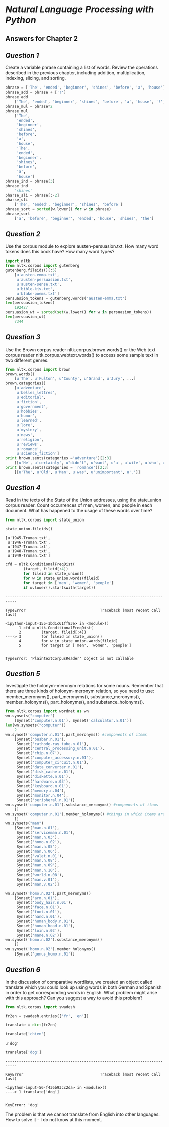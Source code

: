 
# _Natural Language Processing with Python_ 
## Answers for Chapter 2 

## _Question 1_

Create a variable phrase containing a list of words. Review the operations described in the previous chapter, including addition, multiplication, indexing, slicing, and sorting.


```python
phrase = ['The', 'ended', 'beginner', 'shines', 'before', 'a', 'house']
phrase_add = phrase + ['!']
phrase_add 
    ['The', 'ended', 'beginner', 'shines', 'before', 'a', 'house', '!']
phrase_mul = phrase*2
phrase_mul
    ['The',
     'ended',
     'beginner',
     'shines',
     'before',
     'a',
     'house',
     'The',
     'ended',
     'beginner',
     'shines',
     'before',
     'a',
     'house']
phrase_ind = phrase[3]
phrase_ind
    'shines'
pharse_sli = phrase[:-2]
pharse_sli 
    ['The', 'ended', 'beginner', 'shines', 'before']
phrase_sort = sorted(w.lower() for w in phrase)
phrase_sort
    ['a', 'before', 'beginner', 'ended', 'house', 'shines', 'the']
```

## _Question 2_

Use the corpus module to explore austen-persuasion.txt. How many word tokens does this book have? How many word types?


```python
import nltk
from nltk.corpus import gutenberg
gutenberg.fileids()[:5]
    [u'austen-emma.txt',
     u'austen-persuasion.txt',
     u'austen-sense.txt',
     u'bible-kjv.txt',
     u'blake-poems.txt']
persuasion_tokens = gutenberg.words('austen-emma.txt')
len(persuasion_tokens)
    192427
persuasion_wt = sorted(set(w.lower() for w in persuasion_tokens))
len(persuasion_wt)
    7344
```

## _Question 3_

Use the Brown corpus reader nltk.corpus.brown.words() or the Web text corpus reader nltk.corpus.webtext.words() to access some sample text in two different genres.


```python
from nltk.corpus import brown
brown.words()
    [u'The', u'Fulton', u'County', u'Grand', u'Jury', ...]
brown.categories()
    [u'adventure',
     u'belles_lettres',
     u'editorial',
     u'fiction',
     u'government',
     u'hobbies',
     u'humor',
     u'learned',
     u'lore',
     u'mystery',
     u'news',
     u'religion',
     u'reviews',
     u'romance',
     u'science_fiction']
print brown.sents(categories ='adventure')[2:3]
    [[u'He', u'certainly', u"didn't", u'want', u'a', u'wife', u'who', u'was', u'fickle', u'as', u'Ann', u'.']]
print brown.sents(categories = 'romance')[2:3]
    [[u'The', u'Old', u'Man', u'was', u'unimportant', u'.']]
```

## _Question 4_

Read in the texts of the State of the Union addresses, using the state_union corpus reader. Count occurrences of men, women, and people in each document. What has happened to the usage of these words over time?


```python
from nltk.corpus import state_union
```


```python
state_union.fileids()
```




    [u'1945-Truman.txt',
     u'1946-Truman.txt',
     u'1947-Truman.txt',
     u'1948-Truman.txt',
     u'1949-Truman.txt']




```python
cfd = nltk.ConditionalFreqDist(
        (target, fileid[:4])
        for fileid in state_union()
        for w in state_union.words(fileid)
        for target in ['men', 'women', 'people']
        if w.lower().startswith(target))
```


    ---------------------------------------------------------------------------

    TypeError                                 Traceback (most recent call last)

    <ipython-input-155-1bd1c61ff83e> in <module>()
          1 cfd = nltk.ConditionalFreqDist(
          2         (target, fileid[:4])
    ----> 3         for fileid in state_union()
          4         for w in state_union.words(fileid)
          5         for target in ['men', 'women', 'people']


    TypeError: 'PlaintextCorpusReader' object is not callable


## _Question 5_

Investigate the holonym-meronym relations for some nouns. Remember that there are three kinds of holonym-meronym relation, so you need to use: member_meronyms(), part_meronyms(), substance_meronyms(), member_holonyms(), part_holonyms(), and substance_holonyms().


```python
from nltk.corpus import wordnet as wn
wn.synsets("computer")
    [Synset('computer.n.01'), Synset('calculator.n.01')]
len(wn.synsets("computer"))
    2
wn.synset('computer.n.01').part_meronyms() #components of items
    [Synset('busbar.n.01'),
     Synset('cathode-ray_tube.n.01'),
     Synset('central_processing_unit.n.01'),
     Synset('chip.n.07'),
     Synset('computer_accessory.n.01'),
     Synset('computer_circuit.n.01'),
     Synset('data_converter.n.01'),
     Synset('disk_cache.n.01'),
     Synset('diskette.n.01'),
     Synset('hardware.n.03'),
     Synset('keyboard.n.01'),
     Synset('memory.n.04'),
     Synset('monitor.n.04'),
     Synset('peripheral.n.01')]
wn.synset('computer.n.01').substance_meronyms() #components of items
    []
wn.synset('computer.n.01').member_holonyms() #things in which items are contained
    []
wn.synsets("man")
    [Synset('man.n.01'),
     Synset('serviceman.n.01'),
     Synset('man.n.03'),
     Synset('homo.n.02'),
     Synset('man.n.05'),
     Synset('man.n.06'),
     Synset('valet.n.01'),
     Synset('man.n.08'),
     Synset('man.n.09'),
     Synset('man.n.10'),
     Synset('world.n.08'),
     Synset('man.v.01'),
     Synset('man.v.02')]

wn.synset('homo.n.02').part_meronyms()
    [Synset('arm.n.01'),
     Synset('body_hair.n.01'),
     Synset('face.n.01'),
     Synset('foot.n.01'),
     Synset('hand.n.01'),
     Synset('human_body.n.01'),
     Synset('human_head.n.01'),
     Synset('loin.n.02'),
     Synset('mane.n.02')]
wn.synset('homo.n.02').substance_meronyms()
    []
wn.synset('homo.n.02').member_holonyms()
    [Synset('genus_homo.n.01')]
```


## _Question 6_

In the discussion of comparative wordlists, we created an object called translate which you could look up using words in both German and Spanish in order to get corresponding words in English. What problem might arise with this approach? Can you suggest a way to avoid this problem?


```python
from nltk.corpus import swadesh
```


```python
fr2en = swadesh.entries(['fr', 'en'])
```


```python
translate = dict(fr2en)
```


```python
translate['chien']
```




    u'dog'




```python
translate['dog']
```


    ---------------------------------------------------------------------------

    KeyError                                  Traceback (most recent call last)

    <ipython-input-56-f436b93cc2da> in <module>()
    ----> 1 translate['dog']
    

    KeyError: 'dog'


The problem is that we cannot translate from English into other languages. How to solve it - I do not know at this moment.
